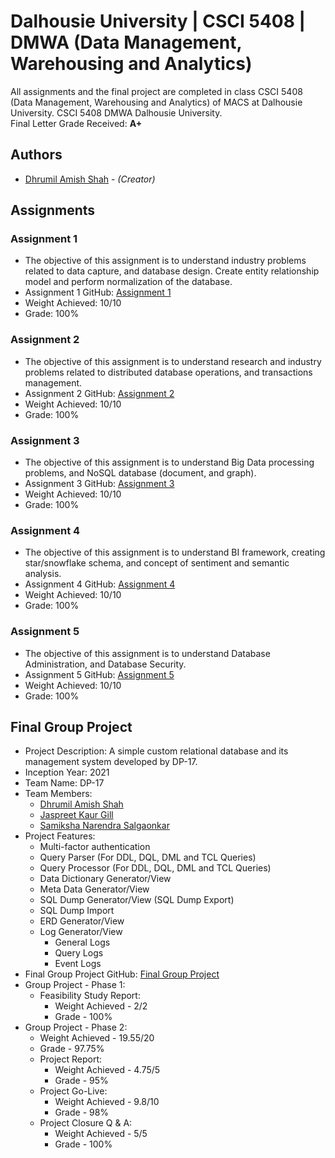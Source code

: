 # Dalhousie University | CSCI 5408 | DMWA (Data Management, Warehousing and Analytics)
All assignments and the final project are completed in class CSCI 5408 (Data Management, Warehousing and Analytics) of MACS at Dalhousie University. CSCI 5408 DMWA Dalhousie University.<br/>
Final Letter Grade Received: **A+**

## Authors
* [Dhrumil Amish Shah](mailto:dh416386@dal.ca) - *(Creator)*

## Assignments

### Assignment 1
* The objective of this assignment is to understand industry problems related to data capture, and database design. Create entity relationship model and perform normalization of the database.
* Assignment 1 GitHub: [Assignment 1](https://github.com/DhrumilShah98/Dalhousie_University_CSCI5408_DMWA/tree/main/Assignment1)
* Weight Achieved: 10/10
* Grade: 100%

### Assignment 2
* The objective	of this	assignment is to understand research and industry problems related to distributed database operations, and transactions	management.
* Assignment 2 GitHub: [Assignment 2](https://github.com/DhrumilShah98/Dalhousie_University_CSCI5408_DMWA/tree/main/Assignment2)
* Weight Achieved: 10/10
* Grade: 100%

### Assignment 3
* The objective	of this	assignment is to understand Big Data processing problems, and NoSQL database (document,	and	graph).	
* Assignment 3 GitHub: [Assignment 3](https://github.com/DhrumilShah98/Dalhousie_University_CSCI5408_DMWA/tree/main/Assignment3)
* Weight Achieved: 10/10
* Grade: 100%

### Assignment 4
* The objective of this assignment is to understand BI framework, creating star/snowflake schema, and concept of sentiment and semantic analysis.
* Assignment 4 GitHub: [Assignment 4](https://github.com/DhrumilShah98/Dalhousie_University_CSCI5408_DMWA/tree/main/Assignment4)
* Weight Achieved: 10/10
* Grade: 100%

### Assignment 5
*  The objective of this assignment is to understand Database Administration, and Database Security.
* Assignment 5 GitHub: [Assignment 5](https://github.com/DhrumilShah98/Dalhousie_University_CSCI5408_DMWA/tree/main/Assignment5)
* Weight Achieved: 10/10
* Grade: 100%

## Final Group Project
* Project Description: A simple custom relational database and its management system developed by DP-17.
* Inception Year: 2021
* Team Name: DP-17
* Team Members:
    * [Dhrumil Amish Shah](mailto:dh416386@dal.ca)
    * [Jaspreet Kaur Gill](mailto:js523380@dal.ca)
    * [Samiksha Narendra Salgaonkar](mailto:sm853820@dal.ca)
* Project Features:
   * Multi-factor authentication
   * Query Parser (For DDL, DQL, DML and TCL Queries)
   * Query Processor (For DDL, DQL, DML and TCL Queries)
   * Data Dictionary Generator/View
   * Meta Data Generator/View
   * SQL Dump Generator/View (SQL Dump Export)
   * SQL Dump Import
   * ERD Generator/View
   * Log Generator/View
      * General Logs
      * Query Logs
      * Event Logs
* Final Group Project GitHub: [Final Group Project](https://github.com/DhrumilShah98/Dalhousie_University_CSCI5408_DMWA/tree/main/FinalProject)
* Group Project - Phase 1:
   * Feasibility Study Report:
      * Weight Achieved - 2/2
      * Grade - 100%
* Group Project - Phase 2:
   * Weight Achieved - 19.55/20
   * Grade - 97.75%
   * Project Report:
      * Weight Achieved - 4.75/5
      * Grade - 95%
   * Project Go-Live:
      * Weight Achieved - 9.8/10
      * Grade - 98%
   * Project Closure Q & A:
      * Weight Achieved - 5/5
      * Grade - 100%
